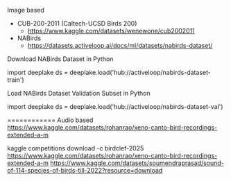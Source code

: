Image based

- CUB-200-2011 (Caltech-UCSD Birds 200)
    - https://www.kaggle.com/datasets/wenewone/cub2002011
- NABirds
    - https://datasets.activeloop.ai/docs/ml/datasets/nabirds-dataset/

Download NABirds Dataset in Python

import deeplake
ds = deeplake.load('hub://activeloop/nabirds-dataset-train')

Load NABirds Dataset Validation Subset in Python

import deeplake
ds = deeplake.load('hub://activeloop/nabirds-dataset-val')

============
Audio based
https://www.kaggle.com/datasets/rohanrao/xeno-canto-bird-recordings-extended-a-m

kaggle competitions download -c birdclef-2025
https://www.kaggle.com/datasets/rohanrao/xeno-canto-bird-recordings-extended-a-m
https://www.kaggle.com/datasets/soumendraprasad/sound-of-114-species-of-birds-till-2022?resource=download